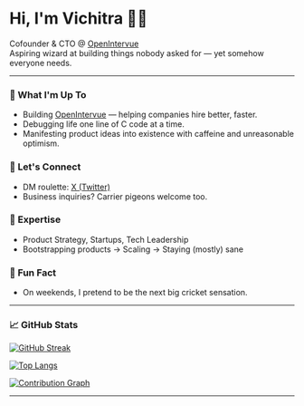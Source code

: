 # Hi, I'm Vichitra 👋🏻

Cofounder & CTO @ [OpenIntervue](https://openintervue.com)  
Aspiring wizard at building things nobody asked for — yet somehow everyone needs.

---

### 🚀 What I'm Up To
- Building [OpenIntervue](https://openintervue.com) — helping companies hire better, faster.
- Debugging life one line of C code at a time.
- Manifesting product ideas into existence with caffeine and unreasonable optimism.

### 🤝 Let's Connect
- DM roulette: [X (Twitter)](https://x.com/vichitrue)
- Business inquiries? Carrier pigeons welcome too.

### 🎯 Expertise
- Product Strategy, Startups, Tech Leadership
- Bootstrapping products → Scaling → Staying (mostly) sane

### 🏏 Fun Fact
- On weekends, I pretend to be the next big cricket sensation.

---

### 📈 GitHub Stats

[![GitHub Streak](https://streak-stats.demolab.com/?user=mevichitra&hide_border=true)](https://github.com/mevichitra)

[![Top Langs](https://github-readme-stats.vercel.app/api/top-langs/?username=mevichitra&layout=compact&hide_border=true)](https://github.com/mevichitra)

[![Contribution Graph](https://github-readme-activity-graph.vercel.app/graph?username=mevichitra&hide_border=true&theme=github-compact)](https://github.com/mevichitra)

---
